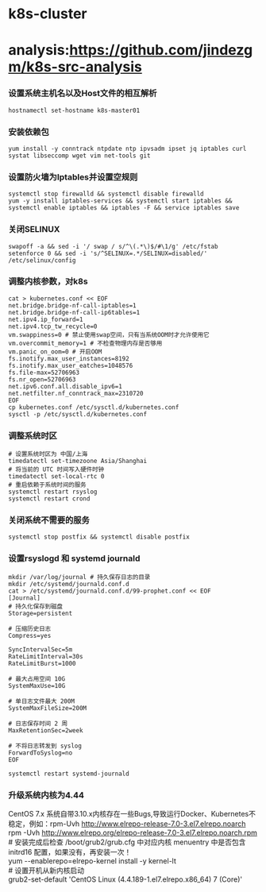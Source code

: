 # k8s-cluster

# analysis:https://github.com/jindezgm/k8s-src-analysis

### 设置系统主机名以及Host文件的相互解析
    hostnamectl set-hostname k8s-master01

### 安装依赖包
    yum install -y conntrack ntpdate ntp ipvsadm ipset jq iptables curl systat libseccomp wget vim net-tools git

### 设置防火墙为Iptables并设置空规则
    systemctl stop firewalld && systemctl disable firewalld
    yum -y install iptables-services && systemctl start iptables && systemctl enable iptables && iptables -F && service iptables save

### 关闭SELINUX
    swapoff -a && sed -i '/ swap / s/^\(.*\)$/#\1/g' /etc/fstab
    setenforce 0 && sed -i 's/^SELINUX=.*/SELINUX=disabled/' /etc/selinux/config

### 调整内核参数，对k8s
    cat > kubernetes.conf << EOF
    net.bridge.bridge-nf-call-iptables=1
    net.bridge.bridge-nf-call-ip6tables=1
    net.ipv4.ip_forward=1
    net.ipv4.tcp_tw_recycle=0
    vm.swappiness=0 # 禁止使用swap空间，只有当系统OOM时才允许使用它
    vm.overcommit_memory=1 # 不检查物理内存是否够用
    vm.panic_on_oom=0 # 开启OOM
    fs.inotify.max_user_instances=8192
    fs.inotify.max_user_eatches=1048576
    fs.file-max=52706963
    fs.nr_open=52706963
    net.ipv6.conf.all.disable_ipv6=1
    net.netfilter.nf_conntrack_max=2310720
    EOF
    cp kubernetes.conf /etc/sysctl.d/kubernetes.conf
    sysctl -p /etc/sysctl.d/kubernetes.conf

### 调整系统时区
    # 设置系统时区为 中国/上海
    timedatectl set-timezoone Asia/Shanghai
    # 将当前的 UTC 时间写入硬件时钟
    timedatectl set-local-rtc 0
    # 重启依赖于系统时间的服务
    systemctl restart rsyslog
    systemctl restart crond

### 关闭系统不需要的服务
    systemctl stop postfix && systemctl disable postfix

### 设置rsyslogd 和 systemd journald
    mkdir /var/log/journal # 持久保存日志的目录
    mkdir /etc/systemd/journald.conf.d
    cat > /etc/systemd/journald.conf.d/99-prophet.conf << EOF
    [Journal]
    # 持久化保存到磁盘
    Storage=persistent

    # 压缩历史日志
    Compress=yes

    SyncIntervalSec=5m
    RateLimitInterval=30s
    RateLimitBurst=1000

    # 最大占用空间 10G
    SystemMaxUse=10G

    # 单日志文件最大 200M
    SystemMaxFileSize=200M

    # 日志保存时间 2 周
    MaxRetentionSec=2week

    # 不将日志转发到 syslog
    ForwardToSyslog=no
    EOF

    systemctl restart systemd-journald

### 升级系统内核为4.44
CentOS 7.x 系统自带3.10.x内核存在一些Bugs,导致运行Docker、Kubernetes不稳定，例如：rpm-Uvh http://www.elrepo-release-7.0-3.el7.elrepo.noarch  
    rpm -Uvh http://www.elrepo.org/elrepo-release-7.0-3.el7.elrepo.noarch.rpm
    # 安装完成后检查  /boot/grub2/grub.cfg 中对应内核 menuentry 中是否包含 initrd16 配置，如果没有，再安装一次！  
    yum --enablerepo=elrepo-kernel install -y kernel-lt  
    # 设置开机从新内核启动  
    grub2-set-default 'CentOS Linux (4.4.189-1.el7.elrepo.x86_64) 7 (Core)'




